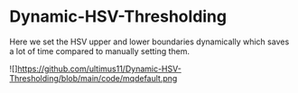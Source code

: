 # Dynamic-HSV-Thresholding
Here we set the HSV upper and lower boundaries dynamically which saves a lot of time compared to manually setting them.

![]https://github.com/ultimus11/Dynamic-HSV-Thresholding/blob/main/code/mqdefault.png
